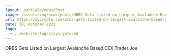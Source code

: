 ```yaml
---
layout: partials/news/Post
image: /assets/img/news/posts/ORBS-Gets-Listed-on-Largest-Avalanche-Based-DEX-Trader-Joe.jpeg
url: https://zycrypto.com/orbs-gets-listed-on-largest-avalanche-based-dex-trader-joe/
date: 19, October 2021
logo: 
  - ../website-logos/zycrypto.md
---
```


ORBS Gets Listed on Largest Avalanche Based DEX Trader Joe